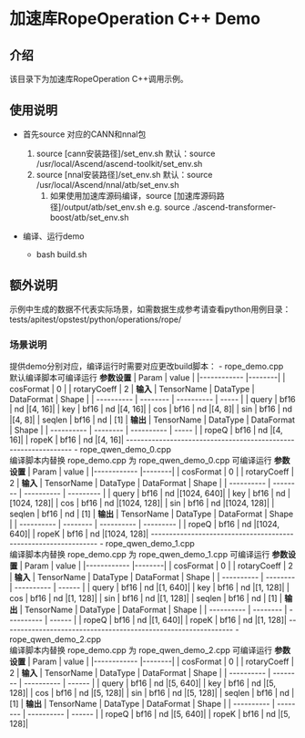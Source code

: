 # 加速库RopeOperation C++ Demo
## 介绍
该目录下为加速库RopeOperation C++调用示例。

## 使用说明
- 首先source 对应的CANN和nnal包
    1. source [cann安装路径]/set_env.sh
        默认：source /usr/local/Ascend/ascend-toolkit/set_env.sh
    2. source [nnal安装路径]/set_env.sh
        默认：source /usr/local/Ascend/nnal/atb/set_env.sh
        1. 如果使用加速库源码编译，source [加速库源码路径]/output/atb/set_env.sh
        e.g. source ./ascend-transformer-boost/atb/set_env.sh

- 编译、运行demo
    - bash build.sh

## 额外说明
示例中生成的数据不代表实际场景，如需数据生成参考请查看python用例目录：
tests/apitest/opstest/python/operations/rope/

### 场景说明
提供demo分别对应，编译运行时需要对应更改build脚本：
    - rope_demo.cpp   
    默认编译脚本可编译运行
        **参数设置**
        |    Param    |  value |
        |------------ |--------| 
        |  cosFormat  |    0   |
        | rotaryCoeff |    2   |
        **输入**
        | TensorName | DataType | DataFormat | Shape |
        | ---------- | -------- | ---------- | ----- |
        |   query    |   bf16   |     nd     |[4, 16]|
        |    key     |   bf16   |     nd     |[4, 16]|
        |    cos     |   bf16   |     nd     |[4,  8]|
        |    sin     |   bf16   |     nd     |[4,  8]|
        |   seqlen   |   bf16   |     nd     |  [1]  |
        **输出**
        | TensorName | DataType | DataFormat | Shape |
        | ---------- | -------- | ---------- | ----- |
        |   ropeQ    |   bf16   |     nd     |[4, 16]|
        |   ropeK    |   bf16   |     nd     |[4, 16]|
    ---------------------------------------------------------------
    - rope_qwen_demo_0.cpp   
    编译脚本内替换 rope_demo.cpp 为 rope_qwen_demo_0.cpp 可编译运行
        **参数设置**
        |    Param    |  value |
        |------------ |--------| 
        |  cosFormat  |    0   |
        | rotaryCoeff |    2   |
        **输入**
        | TensorName | DataType | DataFormat |   Shape   |
        | ---------- | -------- | ---------- | --------- |
        |   query    |   bf16   |     nd     |[1024, 640]|
        |    key     |   bf16   |     nd     |[1024, 128]|
        |    cos     |   bf16   |     nd     |[1024, 128]|
        |    sin     |   bf16   |     nd     |[1024, 128]|
        |   seqlen   |   bf16   |     nd     |    [1]    |
        **输出**
        | TensorName | DataType | DataFormat |   Shape   |
        | ---------- | -------- | ---------- | --------- |
        |   ropeQ    |   bf16   |     nd     |[1024, 640]|
        |   ropeK    |   bf16   |     nd     |[1024, 128]|
    ---------------------------------------------------------------
    - rope_qwen_demo_1.cpp   
    编译脚本内替换 rope_demo.cpp 为 rope_qwen_demo_1.cpp 可编译运行
        **参数设置**
        |    Param    |  value |
        |------------ |--------|
        |  cosFormat  |    0   |
        | rotaryCoeff |    2   |
        **输入**
        | TensorName | DataType | DataFormat | Shape  |
        | ---------- | -------- | ---------- | ------ |
        |   query    |   bf16   |     nd     |[1, 640]|
        |    key     |   bf16   |     nd     |[1, 128]|
        |    cos     |   bf16   |     nd     |[1, 128]|
        |    sin     |   bf16   |     nd     |[1, 128]|
        |   seqlen   |   bf16   |     nd     |  [1]   |
        **输出**
        | TensorName | DataType | DataFormat | Shape  |
        | ---------- | -------- | ---------- | ------ |
        |   ropeQ    |   bf16   |     nd     |[1, 640]|
        |   ropeK    |   bf16   |     nd     |[1, 128]|
    ---------------------------------------------------------------
    - rope_qwen_demo_2.cpp   
    编译脚本内替换 rope_demo.cpp 为 rope_qwen_demo_2.cpp 可编译运行
        **参数设置**
        |    Param    |  value |
        |------------ |--------| 
        |  cosFormat  |    0   |
        | rotaryCoeff |    2   |
        **输入**
        | TensorName | DataType | DataFormat | Shape  |
        | ---------- | -------- | ---------- | ------ |
        |   query    |   bf16   |     nd     |[5, 640]|
        |    key     |   bf16   |     nd     |[5, 128]|
        |    cos     |   bf16   |     nd     |[5, 128]|
        |    sin     |   bf16   |     nd     |[5, 128]|
        |   seqlen   |   bf16   |     nd     |  [1]   |
        **输出**
        | TensorName | DataType | DataFormat | Shape  |
        | ---------- | -------- | ---------- | ------ |
        |   ropeQ    |   bf16   |     nd     |[5, 640]|
        |   ropeK    |   bf16   |     nd     |[5, 128]|